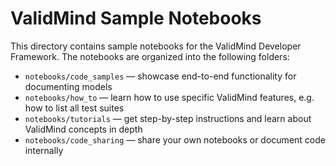 # ValidMind Sample Notebooks

This directory contains sample notebooks for the ValidMind Developer Framework. The notebooks are organized into the following folders:

* `notebooks/code_samples` — showcase end-to-end functionality for documenting models
* `notebooks/how_to` — learn how to use specific ValidMind features, e.g. how to list all test suites
* `notebooks/tutorials` — get step-by-step instructions and learn about ValidMind concepts in depth
* `notebooks/code_sharing` — share your own notebooks or document code internally
